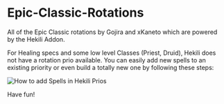 # Epic-Classic-Rotations
All of the Epic Classic rotations by Gojira and xKaneto which are powered by the Hekili Addon.

For Healing specs and some low level Classes (Priest, Druid), Hekili does not have a rotation prio available.
You can easily add new spells to an existing priority or even build a totally new one by following these steps:

![How to add Spells in Hekili Prios](https://github.com/xkaneto/Epic-WOTLK-Rotations/assets/80363023/eb7da8b0-59ef-4b2e-9d94-d74d44e46c4a)

Have fun!
